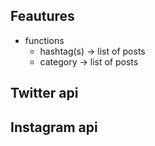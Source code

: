 


## Feautures


- functions
	- hashtag(s) -> list of posts
	- category -> list of posts



## Twitter api




## Instagram api
